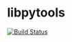 # libpytools

[![Build Status](https://travis-ci.org/learning-ccenter/pwa-tutorial.svg?branch=master)](https://travis-ci.org/learning-ccenter/pwa-tutorial)